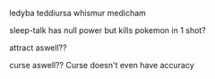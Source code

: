 ledyba
teddiursa
whismur
medicham

sleep-talk has null power but kills pokemon in 1 shot?

attract aswell??

curse aswell?? Curse doesn't even have accuracy

